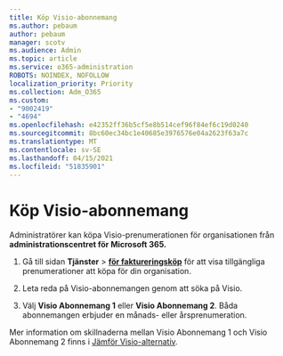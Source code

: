 ```yaml
---
title: Köp Visio-abonnemang
ms.author: pebaum
author: pebaum
manager: scotv
ms.audience: Admin
ms.topic: article
ms.service: o365-administration
ROBOTS: NOINDEX, NOFOLLOW
localization_priority: Priority
ms.collection: Adm_O365
ms.custom:
- "9002419"
- "4694"
ms.openlocfilehash: e42352ff36b5cf5e8b514cef96f84ef6c19d0240
ms.sourcegitcommit: 8bc60ec34bc1e40685e3976576e04a2623f63a7c
ms.translationtype: MT
ms.contentlocale: sv-SE
ms.lasthandoff: 04/15/2021
ms.locfileid: "51835901"
---
```

# <a name="purchase-visio-subscription"></a>Köp Visio-abonnemang

Administratörer kan köpa Visio-prenumerationen för organisationen från **administrationscentret för Microsoft 365.**

1. Gå till sidan **Tjänster**  >  **[för faktureringsköp](https://go.microsoft.com/fwlink/p/?linkid=868433)** för att visa tillgängliga prenumerationer att köpa för din organisation.

2. Leta reda på Visio-abonnemangen genom att söka på Visio.

3. Välj **Visio Abonnemang 1** eller **Visio Abonnemang 2**. Båda abonnemangen erbjuder en månads- eller årsprenumeration.

Mer information om skillnaderna mellan Visio Abonnemang 1 och Visio Abonnemang 2 finns i [Jämför Visio-alternativ](https://products.office.com/Visio/microsoft-visio-plans-and-pricing-compare-visio-options).
